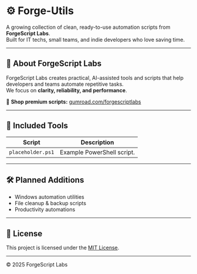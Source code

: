 # ⚙️ Forge-Utils

A growing collection of clean, ready-to-use automation scripts from **ForgeScript Labs**.  
Built for IT techs, small teams, and indie developers who love saving time.

---

## 🧠 About ForgeScript Labs
ForgeScript Labs creates practical, AI-assisted tools and scripts that help developers and teams automate repetitive tasks.  
We focus on **clarity, reliability, and performance**.

🔗 **Shop premium scripts:** [gumroad.com/forgescriptlabs](https://gumroad.com/forgescriptlabs)

---

## 🧰 Included Tools
| Script | Description |
|--------|--------------|
| `placeholder.ps1` | Example PowerShell script. |

---

## 🛠 Planned Additions
- Windows automation utilities  
- File cleanup & backup scripts  
- Productivity automations  

---

## 📄 License
This project is licensed under the [MIT License](./LICENSE).

---

© 2025 ForgeScript Labs
